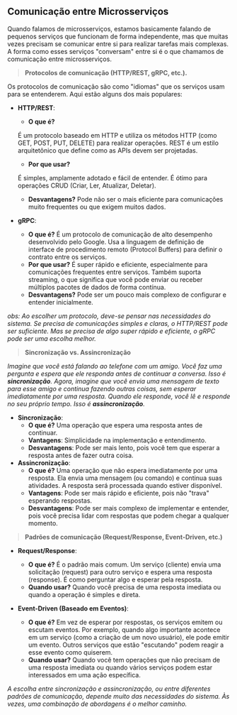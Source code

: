 ## **Comunicação entre Microsserviços**

Quando falamos de microsserviços, estamos basicamente falando de pequenos serviços que funcionam de forma independente, mas que muitas vezes precisam se comunicar entre si para realizar tarefas mais complexas. A forma como esses serviços "conversam" entre si é o que chamamos de comunicação entre microsserviços.

> **Protocolos de comunicação (HTTP/REST, gRPC, etc.).**
> 

Os protocolos de comunicação são como "idiomas" que os serviços usam para se entenderem. Aqui estão alguns dos mais populares:

- **HTTP/REST**:
    - **O que é?**
    
    É um protocolo baseado em HTTP e utiliza os métodos HTTP (como GET, POST, PUT, DELETE) para realizar operações. REST é um estilo arquitetônico que define como as APIs devem ser projetadas.
    
    - **Por que usar?**
    
    É simples, amplamente adotado e fácil de entender. É ótimo para operações CRUD (Criar, Ler, Atualizar, Deletar).
    
    - **Desvantagens?** Pode não ser o mais eficiente para comunicações muito frequentes ou que exigem muitos dados.
    
- **gRPC**:
    - **O que é?** É um protocolo de comunicação de alto desempenho desenvolvido pelo Google. Usa a linguagem de definição de interface de procedimento remoto (Protocol Buffers) para definir o contrato entre os serviços.
    - **Por que usar?** É super rápido e eficiente, especialmente para comunicações frequentes entre serviços. Também suporta streaming, o que significa que você pode enviar ou receber múltiplos pacotes de dados de forma contínua.
    - **Desvantagens?** Pode ser um pouco mais complexo de configurar e entender inicialmente.
    

*obs: Ao escolher um protocolo, deve-se pensar nas necessidades do sistema. Se precisa de comunicações simples e claras, o HTTP/REST pode ser suficiente. Mas se precisa de algo super rápido e eficiente, o gRPC pode ser uma escolha melhor.*

> **Sincronização vs. Assincronização**
> 

*Imagine que você está falando ao telefone com um amigo. Você faz uma pergunta e espera que ele responda antes de continuar a conversa. Isso é **sincronização**. Agora, imagine que você envia uma mensagem de texto para esse amigo e continua fazendo outras coisas, sem esperar imediatamente por uma resposta. Quando ele responde, você lê e responde no seu próprio tempo. Isso é **assincronização**.*

- **Sincronização**:
    - **O que é?** Uma operação que espera uma resposta antes de continuar.
    - **Vantagens**: Simplicidade na implementação e entendimento.
    - **Desvantagens**: Pode ser mais lento, pois você tem que esperar a resposta antes de fazer outra coisa.
- **Assincronização**:
    - **O que é?** Uma operação que não espera imediatamente por uma resposta. Ela envia uma mensagem (ou comando) e continua suas atividades. A resposta será processada quando estiver disponível.
    - **Vantagens**: Pode ser mais rápido e eficiente, pois não "trava" esperando respostas.
    - **Desvantagens**: Pode ser mais complexo de implementar e entender, pois você precisa lidar com respostas que podem chegar a qualquer momento.

> **Padrões de comunicação (Request/Response, Event-Driven, etc.)**
> 

- **Request/Response**:
    - **O que é?** É o padrão mais comum. Um serviço (cliente) envia uma solicitação (request) para outro serviço e espera uma resposta (response). É como perguntar algo e esperar pela resposta.
    - **Quando usar?** Quando você precisa de uma resposta imediata ou quando a operação é simples e direta.
    
- **Event-Driven (Baseado em Eventos)**:
    - **O que é?** Em vez de esperar por respostas, os serviços emitem ou escutam eventos. Por exemplo, quando algo importante acontece em um serviço (como a criação de um novo usuário), ele pode emitir um evento. Outros serviços que estão "escutando" podem reagir a esse evento como quiserem.
    - **Quando usar?** Quando você tem operações que não precisam de uma resposta imediata ou quando vários serviços podem estar interessados em uma ação específica.

*A escolha entre sincronização e assincronização, ou entre diferentes padrões de comunicação, depende muito das necessidades do sistema. Às vezes, uma combinação de abordagens é o melhor caminho.*
